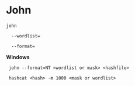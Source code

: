 # John

    john 
    
      --wordlist= 
      
      --format=
      
 **Windows**
 
     john --format=NT <wordlist or mask> <hashfile>
    
     hashcat <hash> -m 1000 <mask or wordlist>
